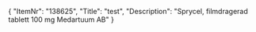 {
  "ItemNr": "138625",
  "Title": "test",
  "Description": "Sprycel, filmdragerad tablett 100 mg Medartuum AB"
}